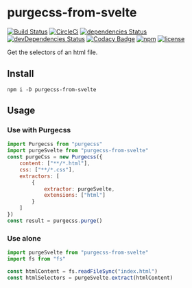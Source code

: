 # purgecss-from-svelte  
[![Build Status](https://travis-ci.org/langbamit/purgecss-from-svelte.svg?branch=master)](https://travis-ci.org/langbamit/purgecss-from-svelte)
[![CircleCi](https://circleci.com/gh/langbamit/purgecss-from-svelte/tree/master.svg?style=shield)]()
[![dependencies Status](https://david-dm.org/langbamit/purgecss-from-svelte/status.svg)](https://david-dm.org/langbamit/purgecss-from-svelte)
[![devDependencies Status](https://david-dm.org/langbamit/purgecss-from-svelte/dev-status.svg)](https://david-dm.org/langbamit/purgecss-from-svelte?type=dev)
[![Codacy Badge](https://api.codacy.com/project/badge/Grade/a711f39a6c2b44b2a4a55bd2a7a6c8cf)](https://www.codacy.com/app/langbamit/purgecss-from-svelte?utm_source=github.com&amp;utm_medium=referral&amp;utm_content=langbamit/purgecss-from-svelte&amp;utm_campaign=Badge_Grade)
[![npm](https://img.shields.io/npm/v/purgecss-from-svelte.svg)](https://www.npmjs.com/package/purgecss-from-svelte)
[![license](https://img.shields.io/github/license/langbamit/purgecss-from-svelte.svg)]()

Get the selectors of an html file.

## Install

```
npm i -D purgecss-from-svelte
```

## Usage

### Use with Purgecss
```js
import Purgecss from "purgecss"
import purgeSvelte from "purgecss-from-svelte"
const purgeCss = new Purgecss({
    content: ["**/*.html"],
    css: ["**/*.css"],
    extractors: [
        {
            extractor: purgeSvelte,
            extensions: ["html"]
        }
    ]
})
const result = purgecss.purge()
```

### Use alone

```js
import purgeSvelte from "purgecss-from-svelte"
import fs from "fs"

const htmlContent = fs.readFileSync("index.html")
const htmlSelectors = purgeSvelte.extract(htmlContent)

```
